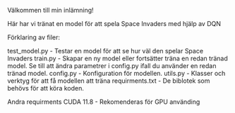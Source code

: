 Välkommen till min inlämning!

Här har vi tränat en model för att spela Space Invaders med hjälp av DQN

Förklaring av filer:

test_model.py - Testar en model för att se hur väl den spelar Space Invaders
train.py - Skapar en ny model eller fortsätter träna en redan tränad model. Se till att ändra parametrer i config.py ifall du använder en redan tränad model.
config.py - Konfiguration för modellen.
utils.py - Klasser och verktyg för att få modellen att träna
requirments.txt - De biblotek som behövs för att köra koden.

Andra requirments
CUDA 11.8 - Rekomenderas för GPU använding